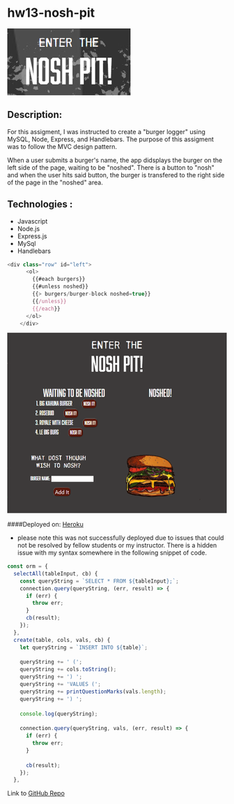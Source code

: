# hw13-nosh-pit

![nosh pit](public/assets/img/nosh-pit.PNG)


## Description:
For this assigment, I was instructed to create a "burger logger" using MySQL, Node, Express, and Handlebars. The purpose of this assigment was to follow the MVC design pattern.

When a user submits a burger's name, the app didsplays the burger on the left side of the page, waiting to be "noshed". There is a button to "nosh" and when the user hits said button, the burger is transfered to the right side of the page in the "noshed" area.


## Technologies :
* Javascript
* Node.js
* Express.js
* MySql
* Handlebars
``` javascript
<div class="row" id="left">
      <ol>
        {{#each burgers}}
        {{#unless noshed}}
        {{> burgers/burger-block noshed=true}}
        {{/unless}}
        {{/each}}
      </ol>
    </div>
```
![nosh pit](public/assets/img/screen-shot.PNG)

####Deployed on: 
[Heroku](https://afternoon-everglades-89065.herokuapp.com/)
* please note this was not successfully deployed due to issues that could not be resolved by fellow students or my instructor. 
There is a hidden issue with my syntax somewhere in the following snippet of code.

``` javascript
const orm = {
  selectAll(tableInput, cb) {
    const queryString = `SELECT * FROM ${tableInput};`;
    connection.query(queryString, (err, result) => {
      if (err) {
        throw err;
      }
      cb(result);
    });
  },
  create(table, cols, vals, cb) {
    let queryString = `INSERT INTO ${table}`;

    queryString += ' (';
    queryString += cols.toString();
    queryString += ') ';
    queryString += 'VALUES (';
    queryString += printQuestionMarks(vals.length);
    queryString += ') ';

    console.log(queryString);

    connection.query(queryString, vals, (err, result) => {
      if (err) {
        throw err;
      }

      cb(result);
    });
  },
```

Link to [GitHub Repo](https://github.com/sdemercurio/hw13-nosh-pit.git)